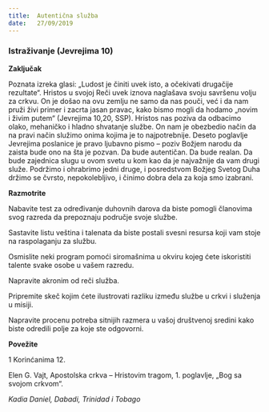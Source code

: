 ```yaml
---
title:  Autentična služba
date:   27/09/2019
---
```


### Istraživanje  (Jevrejima 10)

**Zaključak**

Poznata izreka glasi: „Ludost je činiti uvek isto, a očekivati drugačije rezultate“. Hristos u svojoj Reči uvek iznova naglašava svoju savršenu volju za crkvu. On je došao na ovu zemlju ne samo da nas pouči, već i da nam pruži živi primer i zacrta jasan pravac, kako bismo mogli da hodamo „novim i živim putem“ (Jevrejima 10,20, SSP). Hristos nas poziva da odbacimo olako, mehaničko i hladno shvatanje službe. On nam je obezbedio način da na pravi način služimo onima kojima je to najpotrebnije. Deseto poglavlje Jevrejima poslanice je pravo ljubavno pismo – poziv Božjem narodu da zaista bude ono na šta je pozvan. Da bude autentičan. Da bude realan. Da bude zajednica slugu u ovom svetu u kom kao da je najvažnije da vam drugi služe. Podržimo i ohrabrimo jedni druge, i posredstvom Božjeg Svetog Duha držimo se čvrsto, nepokolebljivo, i činimo dobra dela za koja smo izabrani.  

**Razmotrite**

Nabavite test za određivanje duhovnih darova da biste pomogli članovima svog razreda da prepoznaju područje svoje službe.

Sastavite listu veština i talenata da biste postali svesni resursa koji vam stoje na raspolaganju za službu.

Osmislite neki program pomoći siromašnima u okviru kojeg ćete iskoristiti talente svake osobe u vašem razredu.

Napravite akronim od reči služba.

Pripremite skeč kojim ćete ilustrovati razliku između službe u crkvi i služenja u misiji.

Napravite procenu potreba sitnijih razmera u vašoj društvenoj sredini kako biste odredili polje za koje ste odgovorni.

**Povežite**

1 Korinćanima 12.

Elen G. Vajt, Apostolska crkva – Hristovim tragom, 1. poglavlje, „Bog sa svojom crkvom“.

*Kadia Daniel, Dabadi, Trinidad i Tobago*
